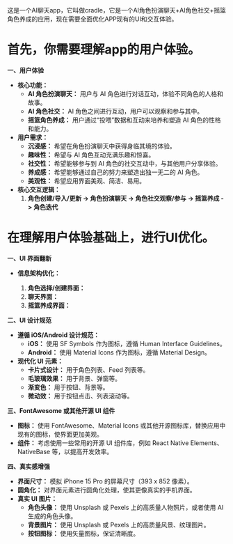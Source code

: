 这是一个AI聊天app，它叫做cradle，它是一个AI角色扮演聊天+AI角色社交+摇篮角色养成的应用，现在需要全面优化APP现有的UI和交互体验。

# 首先，你需要理解app的用户体验。

**一、用户体验**

*   **核心功能：**
    *   **AI 角色扮演聊天：** 用户与 AI 角色进行对话互动，体验不同角色的人格和故事。
    *   **AI 角色社交：** AI 角色之间进行互动，用户可以观察和参与其中。
    *   **摇篮角色养成：** 用户通过“投喂”数据和互动来培养和塑造 AI 角色的性格和能力。
*   **用户需求：**
    *   **沉浸感：** 希望在角色扮演聊天中获得身临其境的体验。
    *   **趣味性：** 希望与 AI 角色互动充满乐趣和惊喜。
    *   **社交性：** 希望能够参与到 AI 角色的社交互动中，与其他用户分享体验。
    *   **养成感：** 希望能够通过自己的努力来塑造出独一无二的 AI 角色。
    *   **美观性：** 希望应用界面美观、简洁、易用。
*   **核心交互逻辑：**
    1.  **角色创建/导入/更新 -> 角色扮演聊天 -> 角色社交观察/参与 -> 摇篮养成 -> 角色迭代**

# 在理解用户体验基础上，进行UI优化。

**一、UI 界面翻新**

*   **信息架构优化：**

    1.  **角色选择/创建界面：**
    2.  **聊天界面：**
    3.  **摇篮养成界面：**

**二、UI 设计规范**

*   **遵循 iOS/Android 设计规范：**
    *   **iOS：** 使用 SF Symbols 作为图标，遵循 Human Interface Guidelines。
    *   **Android：** 使用 Material Icons 作为图标，遵循 Material Design。
*   **现代化 UI 元素：**
    *   **卡片式设计：** 用于角色列表、Feed 列表等。
    *   **毛玻璃效果：** 用于背景、弹窗等。
    *   **渐变色：** 用于按钮、背景等。
    *   **微动效：** 用于按钮点击、列表滚动等。

**三、FontAwesome 或其他开源 UI 组件**

*   **图标：** 使用 FontAwesome、Material Icons 或其他开源图标库，替换应用中现有的图标，使界面更加美观。
*   **组件：** 考虑使用一些常用的开源 UI 组件库，例如 React Native Elements、NativeBase 等，以提高开发效率。

**四、真实感增强**

*   **界面尺寸：** 模拟 iPhone 15 Pro 的屏幕尺寸（393 x 852 像素）。
*   **圆角化：** 对界面元素进行圆角化处理，使其更像真实的手机界面。
*   **真实 UI 图片：**
    *   **角色头像：** 使用 Unsplash 或 Pexels 上的高质量人物照片，或者使用 AI 生成的角色头像。
    *   **背景图片：** 使用 Unsplash 或 Pexels 上的高质量风景、纹理图片。
    *   **按钮图标：** 使用矢量图标，保证清晰度。